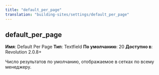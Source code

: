 ```yaml
---
title: "default_per_page"
translation: "building-sites/settings/default_per_page"
---
```


## default\_per\_page

**Имя**: Default Per Page
**Тип**: Textfield
**По умолчанию**: 20
**Доступно в**: Revolution 2.0.8+

Число результатов по умолчанию, отображаемое в сетках по всему менеджеру.

